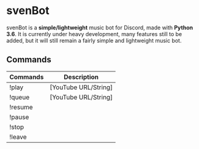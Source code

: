 # svenBot

svenBot is a **simple/lightweight** music bot for Discord, made with **Python 3.6**.
It is currently under heavy development, many features still to be added, 
but it will still remain a fairly simple and lightweight music bot.

## Commands
| Commands          | Description           |
| ----------------- | --------------------- |
| !play             | [YouTube URL/String]  |
| !queue            | [YouTube URL/String]  |
| !resume           |                       |
| !pause            |                       |
| !stop             |                       |
| !leave            |                       |